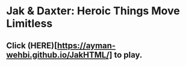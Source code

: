 # Jak & Daxter: Heroic Things Move Limitless

## Click (HERE)[https://ayman-wehbi.github.io/JakHTML/] to play.
